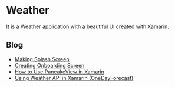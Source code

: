 # Weather

It is a Weather application with a beautiful UI created with Xamarin.

## Blog

* [Making Splash Screen](https://www.codesitory.com/making-splash-screen-in-xamarin/)
* [Creating Onboarding Screen](https://www.codesitory.com/creating-onboarding-screen-in-xamarin/)
* [How to Use PancakeView in Xamarin](https://www.codesitory.com/how-to-use-pancakeview-in-xamarin/)
* [Using Weather API in Xamarin (OneDayForecast)](https://www.codesitory.com/using-weather-api-in-xamarin/)
